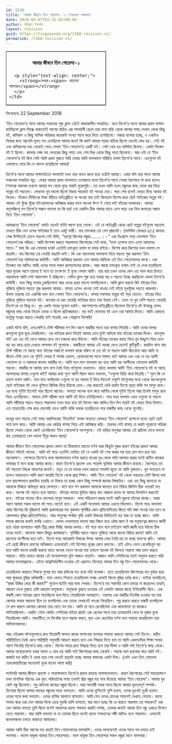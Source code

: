 ```yaml
---
id: 1536
title: 'আমার জীবনে তিন গোয়েন্দা- ৩ (আমেনা আক্তার)'
date: 2019-04-07T02:32:02+00:00
author: শরিফুল ইসলাম
layout: revision
guid: https://tingoyenda.org/1368-revision-v1/
permalink: /1368-revision-v1/
---
```

<table border="1" style="width: 314px;">
  <tr>
    <td style="width: 308px;">
      <h4 style="text-align: center;">
        <span><strong>আমার জীবনে তিন গোয়েন্দা-১</strong></span>
      </h4>
      
      <p style="text-align: center;">
        <strong>লেখক:<span> আমেনা আক্তার</span></strong>
      </p>
    </td>
  </tr>
</table>

<span>লিখেছেনঃ 22 September 2018 </span>

&#8216;তিন গোয়েন্দা&#8217;র সাথে আমার পথচলার শুরু ক্লাস এইটে থাকাকালীন সময়টায়। তবে তিগো&#8217;র সাথে আমার প্রথম সাক্ষাৎ ঘটেছিলো ক্লাস সিক্সে থাকতেই! পাশের বাড়ির এক সমবয়সী ছেলে তার নানা বাড়ি থেকে আসার সময় সেখান থেকে কিছু বই, কমিকস ও কিছু মাসিক পত্রিকার কয়েকটা সংখ্যা সাথে করে নিয়ে এসেছিলো। মজার ব্যাপার হচ্ছে, ও একটাও নিজের জন্য আনেনি মূলত সব এনেছিলো আমার জন্য! কি জানি আমার পড়ার বাতিক ছিলো দেখেই বোধ হয়। সেই বই এবং কমিকসের মধ্য থেকেই পেয়ে গেলাম ‘তিন গোয়েন্দা’র একটি বই। সেটা বোধ হয় ভলিউম ছিলনা। একটা সিঙ্গেল বই ই ছিলো। কাভার পেজ সহ ভেতরের কিছু পাতা এবং শেষ দিক থেকে কিছু পাতা ছিলোনা। আর ওটা যে &#8216;তিন গোয়েন্দা&#8217;র বই ছিল সেটা আমি প্রথম বুঝতে পারি যেবার আমি ভালভাবে পরিচিত হলাম তিগো&#8217;র সাথে। এতগুলো বই একসাথে পেয়ে কি যে আনন্দ হয়েছিলো আমার!

তিগো&#8217;র সাথে আমার সাক্ষাৎটাতো বললামই যখন তার নামও জানা হয়ে ওঠেনি আমার। এবার বলি তার সাথে আমার পথচলার সময়টার গল্প। যেবার আমার প্রথম ভালভাবে চেনাজানা হলো তিগো&#8217;র সাথে সেবার কৈশোরে পা রাখা হলেও শৈশবের আমেজ তখনো আমার মন থেকে মুছে যায়নি পুরোপুরি। তো তখন আমি তখন বন্ধুদের কাছ থেকে ধার নিয়ে গল্পের বই পড়তাম। লেনদেন খুব ভালো ছিলো বিধায় সহজেই বই পাওয়া যেত। পড়া শেষ হলেই ফেরত দিয়ে আবার বই নিতাম। নিজেও টিফিনের টাকা বাঁচিয়ে লাইব্রেরীতে যা পাওয়া যায় তাই কিনতাম বিশেষ করে ছোট সাইজের গল্পের বই। আমার এই খুঁজে খুঁজে বইওয়ালাদের আবিষ্কার করার ফলে অনেক উৎস ই পেয়ে যাই বইয়ের ভান্ডারের। আমার অনুসন্ধিৎসু মন তিগো’র সন্ধান পাবেনা তা কি হয়! তো একদিন ঠিক আমার হাতে এসে পড়ে এক ভিন জগতের সন্ধান নিয়ে &#8216;তিন গোয়েন্দা&#8217;।

আমারতো ‘তিন গোয়েন্দা’ নামটা দেখেই বইটা পছন্দ হয়ে গেলো। ওই যে লাইব্রেরী থেকে ছোট গল্পের বইগুলো পড়তাম দেখতে ঠিক যেন ওদের সাইজের ই তবে একটু ভারী। বাহ চমৎকার তো বেশ প্রচ্ছদটা। (ভলিউম বোধহয় ৪/১) কাভার পেজ উল্টাতেই চোখে পড়লো সেই উক্তি, “হ্যাল্লো কিশোর বন্ধুরা&#8230;&#8230;&#8230;।।&#8221; এক নিঃশ্বাসে পড়ে ফেললাম ‘তিন গোয়েন্দা’দের পরিচয়। আমি উপেক্ষা করতে পারলামনা কিশোরের সেই ডাক, “চলে এসোনা চলে এসো আমাদের সাথে।&#8221; আহ কি এক মোহময় ডাক! এতটাই চমৎকৃত হলাম যা বলার বাইরে। বিশেষ করে কিশোর যখন বললো সে বাঙালি। বাহ কিশোর তো দেখছি বাঙালি ভাই। কি এক আবেগময় ভালবাসা নিয়ে পড়তে শুরু করলাম ‘তিন গোয়েন্দা’দের অভিযানের কাহিনী। আমি আবিষ্কার করলাম যেন আমার আমিকে এই তিন গোয়েন্দাদের মাঝে। ওরা তিনজন নয় আমিও আছি ওদের সাথে সকল রহস্যভেদের কাজে। আর আরো চমৎকৃত হলাম সেই যে দেখা হয়েছিলো বছর দুয়েক আগে তাদের ই সনে তা তৎক্ষণাৎ ই বুঝে গেলাম আমি। হায় হায় তখন ওদের কেন এত ভাল করে চিনতে পারলামনা আমি সেই আফসোস ই হচ্ছিলো। সেদিন ক্লাস শুরু হয়ে যাবার পর ও পড়তে ইচ্ছে করছিলো কেবল তিগো’র কাহিনী। অন্য কিছু মাথায় ঢুকছিলোনা আর ওদের ছাড়া ভালো লাগছিলোনা। আমি ক্লাস করবো কি! বইয়ের নিচে লুকিয়ে লুকিয়ে পড়তে শুরু করলাম আবার। বাসায় এসেও খাওয়া নেই দাওয়া নেই বইয়ে মুখগুঁজে পড়তে থাকলাম। উফফ তারপর তো একনিষ্ঠ ভক্ত বনে গেলাম ‘তিন গোয়েন্দা’র। বাসায় সবসময় গল্পের বই পড়া যেতনা। বইয়ের নিচে লুকিয়ে লুকিয়ে পড়তাম বই। কতবার যে ধরা খেয়েছি ভাইয়ার হাতে তার ইয়ত্তা নেই। তখন যে খুব বেশি পড়তে পেরেছি তিগো’কে তা কিন্তু না। খুব একটা পড়ার সুযোগ হয়নি। আশেপাশের লাইব্রেরীতে ছিলোনা তিগো’র বই উপরন্তু যেসব বন্ধুদের কাছ থেকে নিতাম ওদের ও ছিলো প্রতিবন্ধকতা। বড় ভাই বোনদের বই এনে ওরা আমায় দিতো। আমি এরমধ্যে যতটুকু সংগ্রহ করতে পেরেছি তাই পড়েছি এবং গোগ্রাসে গিলেছি!

একটা ঘটনা বলি, এসএসসি’র টেস্ট পরীক্ষার দশ দিন আগে বান্ধবীর সাথে তার বাসায় গিয়েছি। আমি ওদের বাসার রুমগুলো ঘুরে ঘুরে দেখছিলাম। ওর ভাইয়ার রুমে গিয়েই আমার চোখ দুটো আটকে যায় বইয়ের তাকের দিকে। কত্তগুলা বই! এত এত বই দেখে আমার চোখ যেন চকচক করে উঠলো। আমি বইয়ের তাকের কাছে গিয়ে খুব উচ্ছ্বাস নিয়ে চোখ বড় বড় করে চেয়ে দেখতে লাগলাম বই গুলোকে। বান্ধবীতো আমার এই অবস্থা দেখে হেসেই কুটিকুটি। কয়দিন বাদে যার টেস্ট পরীক্ষা সে আছে অন্য বইয়ের সন্ধানে! বললাম বাজে বকিস না তো বই না পড়লে আমি বাঁচবোনা আর আমি না বাঁচলে টেস্ট দেবে কে শুনি? সেবার ই শার্লক হোমস, ব্যোমকেশের সাথে সাক্ষাৎ ঘটে আমার এবং ওরা যে বড় বয়সী গোয়েন্দা তা ও আমাকে জানান বান্ধবীর মা। আমি মনে মনে ভাবলাম বড় হয়ে আমি বড় বয়সীদের গোয়েন্দা কাহিনী পড়বো। বান্ধবীর মা আমায় বসে বসে ধৈর্য্য নিয়ে বইগুলো দেখালেন। হঠাত বললাম আন্টি &#8216;তিন গোয়েন্দা’র বই না আছে আপনাদের বাসায় ওগুলো কই? আমার কথা শুনে আন্টি বিরস বদনে বললেন, “ওগুলো বিক্রি করে দিয়েছি।“ শুনে কি যে হতাশ হলাম আমি। মনে মনে বলছিলাম ওগুলো না হয় আমায় ই দিয়ে দিতেন! তক্ষুণি বইগুলোর মধ্যে থেকে অনেকগুলো ছোট সাইজের বই দেখে খুশিতে ঝিলিক দিয়ে উঠলো চোখ। বের করতেই দেখি চারটা তিগো ছাড়া বাকি সব মাসুদ রানা। এর মধ্যে দুইটা তিগোই পড়া ছিলো আগের। অগত্যা অনেক বলে কয়ে আন্টির থেকে দুইটা তিগো আর তিনটা মাসুদ রানা নিয়ে এসেছিলাম। সামনে টেস্ট পরীক্ষা বলে আন্টি বই দিতে চাইছিলোনা। পরে যখন বললাম এখন ওগুলো না পড়লে আমি পরীক্ষার পড়াও পড়তে পারবোনা তখন বাধ্য হয়ে বই দিলেন আর আমিও তিন দিন পরেই বই ফেরত দিয়ে দিলাম। এত তাড়াতাড়ি শেষ করে ফেলেছি দেখে আন্টি নাকি অবাক হয়েছিলেন পরে বান্ধবীর কাছ থেকে শুনেছি।

যতদূর মনে পড়ছে সেই সময় নয়াদিগন্তের &#8216;নিত্যদিন&#8217; নামক পাতাতে বোধহয় ‘তিন গোয়েন্দা’ ছাপানো হতো ছোট ছোট পর্বে ভাগ করে। আমি আমার এক জেঠার বাসায় গিয়ে এটা আবিষ্কার করি। তারপর সেই বাসায় যে কয়টা পুরোনো পত্রিকা ছিলো সেখান থেকে কেটে এনেছিলাম ‘তিন গোয়েন্দা’র অংশগুলো। ওই বাড়ির মানুষরা আমার এই প্রতিভা দেখে বললো বাহ তোমারতো বেশ ভালো ইঁদুর স্বভাব আছে!

আমার জীবনে তিন গোয়েন্দার প্রভাব কেমন তা ঠিকভাবে হয়তো বর্ণনা করা কিছুটা দুষ্কর কারণ বইয়ের প্রভাব আমার জীবনে সত্যিই অনেক। আমি বই পড়ে এতটাই মোহিত হই যে একটা বই শেষ করার পর তার রেশ মনে রয়ে যায় অনেকক্ষণ। সেক্ষেত্রে তিগো’র কথা আলাদাভাবে বর্ণনা করতে যাওয়া দুধ থেকে পানি আলাদা করার মতই জটিল কাজের নামান্তর ই মনে হচ্ছে আমার কাছে। কারণ তিগো’র প্রত্যক্ষ এবং পরোক্ষ ভূমিকা আমার জীবনে রয়েছে। কৈশোরে তো বই পড়তাম নিছক আনন্দের জন্যই। তবুও যে তা মনকে দখল করতো সমস্তটা জুড়ে তা আমি বুঝতাম। খুব সচেতনে না হলেও অবচেতনে আমি ধারণ করেছি তিগো থেকে প্রাপ্ত শিক্ষা। আমি ‘তিন গোয়েন্দা’ বই থেকে সবচেয়ে বেশি কিংবা বলা চলে প্রত্যক্ষভাবে প্রভাবিত হয়েছি যে বিষয়ে তা হচ্ছে কোন কিছু সম্পর্কে জানার বিষয়টায়। ওরা এত কিছু জানতো যা আমাকে বিস্ময়ে অভিভূত করে ফেলতো। মনে মনে পণ করলাম আমাকে জানতে হবে বিচিত্র জিনিস ঠিক ওদেরই মত করে। অনেক বই পড়তে হবে আমায়। বইয়ের পাতায় ঘুমিয়ে আছে কত অজানা রহস্য যা আমায় উদঘাটন করতেই হবে। বইয়ের পাতায় বেঁধে ফেলেছে মানুষ সময়কে। সময় পরিক্রমণ করার মতই আমি ঘুরবো বইয়ের রাজ্যে। মরার আগে আমায় সকল ভালো বই পড়ে যেতেই হবে। এই একটি মনোভাব আমার এখনো বিদ্যমান। তিগো পড়ে ভাবলাম আহা কিশোর কি বুদ্ধিমান! আমি প্রথমবারের মত বুঝলাম পৃথিবীর কোন প্রতিযোগিতায় জিতে যদি মজা পাওয়া যায় তবে তা কেবলমাত্র বুদ্ধির প্রতিযোগিতায়। আর মানুষের পার্থক্য বুঝি একটা বিষয়ের ভিত্তিতেই হয় আর তা হচ্ছে জ্ঞান। আমি সম্যক জ্ঞানের কথাই বলছি এখানে। কেবল লেখাপড়ায় ভালো আর বিদ্বান হয়ে ওঠার জ্ঞান ই নয় মনুষ্যত্বের জ্ঞানেও জ্ঞানী হয়ে ওঠার ব্যাপারেও আমি তীব্র জোর দিচ্ছি আমার কথায়। বই পড়ে মনে মনে চাইতাম আমি জ্ঞানী হয়ে উঠবো ঠিক ওদের মতই। জানবো সকল কিছুর কার্যকারণ। পৃথিবীর পরতে পরতে লুকিয়ে আছে কতনা বিচিত্র রহস্য! আমি এই রহস্যের অংশীদার হতে চাই। তিগো পড়ে আরেকটা বিষয়ের উপড় আমার মোহ তৈরি হয় তা হচ্ছে ভ্রমণের প্রতি। আমার এই ছোট্ট জীবনে ভ্রমণের অভিজ্ঞতা একেবারেই নেই বিশেষত দূরের কোন ভ্রমণের। তাই এটাও ভেবে রেখেছিলুম বড় হয়ে আমি ভালো চাকরী করবো যাতে অনেক বেতন পাওয়া যায় তাহলে অনেক বই কিনতে পারবো আর ভ্রমণ করতে পারবো। সত্যি বলতে আমার এই মনোবাসনায় ধূলি আজও পড়েনি। আজও আমি সেইদিনের মতই অনুভব করতে পারি আমার মনোবাঞ্ছাকে। এইযে আত্ননির্ভরশীল হওয়ার এই প্রেরণাও মিলেছে আমার তিন বন্ধু তিন গোয়েন্দাদের থেকে।

চেয়েছিলাম কারাতে শিখবো মুসার মত আর রবিনের মত হবো নথি গবেষক। হতে চেয়েছিলাম কিশোরের মত দুর্দান্ত ছাত্র আর ক্ষুরধার বুদ্ধির অধিকারী। দাবা খেলাও শিখতে চেয়েছিলাম মগজ ধোলাই কিংবা বুদ্ধির চর্চার জন্য। ভাইয়া বলেছিলো, &#8220;রাজা উজির মেরে কী করবা?&#8221; সুযোগ ঘটেনি আর দাবা শেখার। তিগো’র মত সরাসরি কোন তদন্তে না জড়ালেও চাহনি, আচরণ দেখে বুঝতে চেষ্টা করতাম মানুষকে। মানুষকে বুঝতে চাওয়ার এই খেলাটা আমার কাছে ইন্টারেস্টিং ছিল। এক বান্ধবী কোন স্যারের প্রেমে পড়েছিলো বলে দিতে পেরেছিলাম অনায়াসে। তারপর এক বান্ধবীর নিখোঁজ হওয়ার পর তার কোথায় যাবার সম্ভাবনা ছিল তা বলেছিলাম এবং তাকে সেখানেই পাওয়া গিয়েছিল। গল্প করতে করতে বান্ধবী বলেছিলো সে রাগ করলে কোথায় কোথায় তার যেতে মন চায়। আমি তা মনে রেখেছিলাম এবং জায়গামত তা কাজেও লাগিয়েছিলাম। কোচিং শেষে কোচিং সেন্টারের বাইরে প্রায়ই এক ছেলের সাথে তার চোখাচোখি দেখে যা বুঝার বুঝে গিয়েছিলাম আমি। পরবর্তীতে সে নিখোঁজ হলে সম্ভাব্য কারণ, স্থান এবং ছেলেটার বর্ণনা বলে সাহায্য করেছিলাম তার অভিভাবকদের।

আর এইরকম ঘটনাগুলোতে দ্রুত বিশ্লেষণী ক্ষমতা কাজে লাগানোর ব্যাপারে সাহায্য করতো আমায় সেই তিগো। কঠিন পরিস্থিতিতে ধৈর্য্য রেখে পরিস্থিতি অনুযায়ী আচরণ করতে হবে এবং সিদ্ধান্ত নিতে হবে তা আমি একাডেমিক শিক্ষা পাবার আগে শিখেছি তিগো’র কাছ থেকে। বিশেষ সময়ে দ্রুত সিদ্ধান্ত নিতে হবে তার দীক্ষা ও আমি পাই তিগো’র কাছ থেকে। আমার নাছোড়বান্দা হবার স্বভাব ও বোধ হয় আমি পাই কিশোরের কাছ থেকেই। সহজে হাল ছাড়বার পাত্র আমি নই। কাজটা যত কঠিন ই হোক তার শেষ দেখেই ছাড়াটা হচ্ছে আমার স্বভাবের একটা দিক। (যেটা এখন তিন গোয়েন্দা হেডকোয়ার্টারের অনেকেই বুঝে যাবেন আশা করি)

সর্বোপরি আমার জীবনে প্রত্যক্ষ ও পরোক্ষভাবে তিগো’র প্রভাব রয়েছে অসামান্যভাবে। কারণ কৈশোরের সেই মাহেন্দ্রক্ষণে যখন মানসিক গঠনের এক বৃহৎ পরিবর্তনের সময় তখনই প্রিয় বন্ধুর মত সাথ দিয়েছে আমায় ‘তিন গোয়েন্দা’। আমার খুব বেশি বন্ধু ছিলোনা। শুধু কতিপয় কাছের বন্ধুরা ছিলো। আর সহপাঠী সবার সাথে ছিলো আমার হৃদ্যতাপূর্ণ সম্পর্ক। তিগোরা ছিলো আমার কাছের বন্ধুদের মধ্যে অন্যতম। আমি ওদের খুশিতেই খুশি হতাম, ওদের দুঃখেই দুঃখী হতাম। ওদের সাথে কথা বলতাম। ওদের হাসির আলাপে হাসতাম। আমি যেন ওদের চোখের সামনেই দেখতে পেতাম। রহস্য সমাধা করে ওরা যেন আমার দিকে চেয়ে মুচকি হাসি হাসতো, যার মানে হচ্ছে কি হে করতে পারলাম তো সমাধান? ওরা যেন আমায় বলতো তুমি ছিলে বলেই আমাদের রহস্য সমাধান করাটা সার্থক, তোমার জন্যই আমরা তিন বন্ধু একত্রে মিশনে যেতে পারলাম। আর আমি বলতাম না না তোমরা ছিলে বলেই রহস্য সমাধানের সঙ্গী আমিও হতে পারলাম। এভাবেই কথোপকথন চলতে থাকতো আমাদের।

আজো আমি ঠিক আগের মত করেই তিন গোয়েন্দাদের ভালবাসি। ওদের ভালবেসেই ওদের সাথে পথ চলতে চাই সবসময়। ভালো থাকুক আমার তিন গোয়েন্দারা। ভাল থাকুক তিন গোয়েন্দার সকল বন্ধুরা মানে আপনারা।